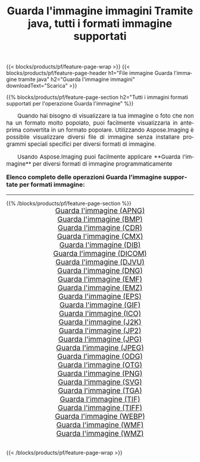 ﻿---
title: Guarda l'immagine immagini Tramite java, tutti i formati immagine supportati 
weight: 3920
url: /it/java/viewer/ 
lang: it
langdirlevel: 2
locales: zh-hans,ja,it,ru,de,es,fr,nl,id,lt,pl,pt,vi,tr,ko,zh-hant,ar,hi,th,sv,cs,uk,he
description: Usando Aspose.Imaging puoi facilmente Guarda l'immagine immagini tramite java
---

{{< blocks/products/pf/feature-page-wrap >}}
{{< blocks/products/pf/feature-page-header h1="File immagine Guarda l'immagine tramite java" h2="Guarda l'immagine immagini" downloadText="Scarica" >}}


{{% blocks/products/pf/feature-page-section  h2="Tutti i immagini formati supportati per l'operazione Guarda l'immagine" %}}
<p align="justify" style="text-indent:2em;font-size:15px;">
Quando hai bisogno di visualizzare la tua immagine o foto che non ha un formato molto popolato, puoi facilmente visualizzarla in anteprima convertita in un formato popolare. Utilizzando Aspose.Imaging è possibile visualizzare diversi file di immagine senza installare programmi speciali specifici per diversi formati di immagine.
</p>
<p align="justify" style="text-indent:2em;font-size:15px;">
Usando Aspose.Imaging puoi facilmente applicare **Guarda l'immagine** per diversi formati di immagine programmaticamente
</p>
<h3 style="margin-top:16px;">
Elenco completo delle operazioni Guarda l'immagine supportate per formati immagine:
</h3>
<hr/>
{{% /blocks/products/pf/feature-page-section %}}
<div class="container-fluid productfamilypage bg-gray">
    <div class="convertypes bg-gray agp-content section">
        <div class="container">
		<div class="row other-converters" style="gap: 10px;font-size: 19px;text-align:center;">
		    <div class='col-md-3 other-converter remove-lp remove-rp'><a href="/imaging/it/java/viewer/apng/" style="padding:15px;">Guarda l'immagine (APNG)</a></div><div class='col-md-3 other-converter remove-lp remove-rp'><a href="/imaging/it/java/viewer/bmp/" style="padding:15px;">Guarda l'immagine (BMP)</a></div><div class='col-md-3 other-converter remove-lp remove-rp'><a href="/imaging/it/java/viewer/cdr/" style="padding:15px;">Guarda l'immagine (CDR)</a></div><div class='col-md-3 other-converter remove-lp remove-rp'><a href="/imaging/it/java/viewer/cmx/" style="padding:15px;">Guarda l'immagine (CMX)</a></div><div class='col-md-3 other-converter remove-lp remove-rp'><a href="/imaging/it/java/viewer/dib/" style="padding:15px;">Guarda l'immagine (DIB)</a></div><div class='col-md-3 other-converter remove-lp remove-rp'><a href="/imaging/it/java/viewer/dicom/" style="padding:15px;">Guarda l'immagine (DICOM)</a></div><div class='col-md-3 other-converter remove-lp remove-rp'><a href="/imaging/it/java/viewer/djvu/" style="padding:15px;">Guarda l'immagine (DJVU)</a></div><div class='col-md-3 other-converter remove-lp remove-rp'><a href="/imaging/it/java/viewer/dng/" style="padding:15px;">Guarda l'immagine (DNG)</a></div><div class='col-md-3 other-converter remove-lp remove-rp'><a href="/imaging/it/java/viewer/emf/" style="padding:15px;">Guarda l'immagine (EMF)</a></div><div class='col-md-3 other-converter remove-lp remove-rp'><a href="/imaging/it/java/viewer/emz/" style="padding:15px;">Guarda l'immagine (EMZ)</a></div><div class='col-md-3 other-converter remove-lp remove-rp'><a href="/imaging/it/java/viewer/eps/" style="padding:15px;">Guarda l'immagine (EPS)</a></div><div class='col-md-3 other-converter remove-lp remove-rp'><a href="/imaging/it/java/viewer/gif/" style="padding:15px;">Guarda l'immagine (GIF)</a></div><div class='col-md-3 other-converter remove-lp remove-rp'><a href="/imaging/it/java/viewer/ico/" style="padding:15px;">Guarda l'immagine (ICO)</a></div><div class='col-md-3 other-converter remove-lp remove-rp'><a href="/imaging/it/java/viewer/j2k/" style="padding:15px;">Guarda l'immagine (J2K)</a></div><div class='col-md-3 other-converter remove-lp remove-rp'><a href="/imaging/it/java/viewer/jp2/" style="padding:15px;">Guarda l'immagine (JP2)</a></div><div class='col-md-3 other-converter remove-lp remove-rp'><a href="/imaging/it/java/viewer/jpg/" style="padding:15px;">Guarda l'immagine (JPG)</a></div><div class='col-md-3 other-converter remove-lp remove-rp'><a href="/imaging/it/java/viewer/jpeg/" style="padding:15px;">Guarda l'immagine (JPEG)</a></div><div class='col-md-3 other-converter remove-lp remove-rp'><a href="/imaging/it/java/viewer/odg/" style="padding:15px;">Guarda l'immagine (ODG)</a></div><div class='col-md-3 other-converter remove-lp remove-rp'><a href="/imaging/it/java/viewer/otg/" style="padding:15px;">Guarda l'immagine (OTG)</a></div><div class='col-md-3 other-converter remove-lp remove-rp'><a href="/imaging/it/java/viewer/png/" style="padding:15px;">Guarda l'immagine (PNG)</a></div><div class='col-md-3 other-converter remove-lp remove-rp'><a href="/imaging/it/java/viewer/svg/" style="padding:15px;">Guarda l'immagine (SVG)</a></div><div class='col-md-3 other-converter remove-lp remove-rp'><a href="/imaging/it/java/viewer/tga/" style="padding:15px;">Guarda l'immagine (TGA)</a></div><div class='col-md-3 other-converter remove-lp remove-rp'><a href="/imaging/it/java/viewer/tif/" style="padding:15px;">Guarda l'immagine (TIF)</a></div><div class='col-md-3 other-converter remove-lp remove-rp'><a href="/imaging/it/java/viewer/tiff/" style="padding:15px;">Guarda l'immagine (TIFF)</a></div><div class='col-md-3 other-converter remove-lp remove-rp'><a href="/imaging/it/java/viewer/webp/" style="padding:15px;">Guarda l'immagine (WEBP)</a></div><div class='col-md-3 other-converter remove-lp remove-rp'><a href="/imaging/it/java/viewer/wmf/" style="padding:15px;">Guarda l'immagine (WMF)</a></div><div class='col-md-3 other-converter remove-lp remove-rp'><a href="/imaging/it/java/viewer/wmz/" style="padding:15px;">Guarda l'immagine (WMZ)</a></div>
                </div>
        </div>
    </div>
</div>
<br/>

{{< /blocks/products/pf/feature-page-wrap >}}
